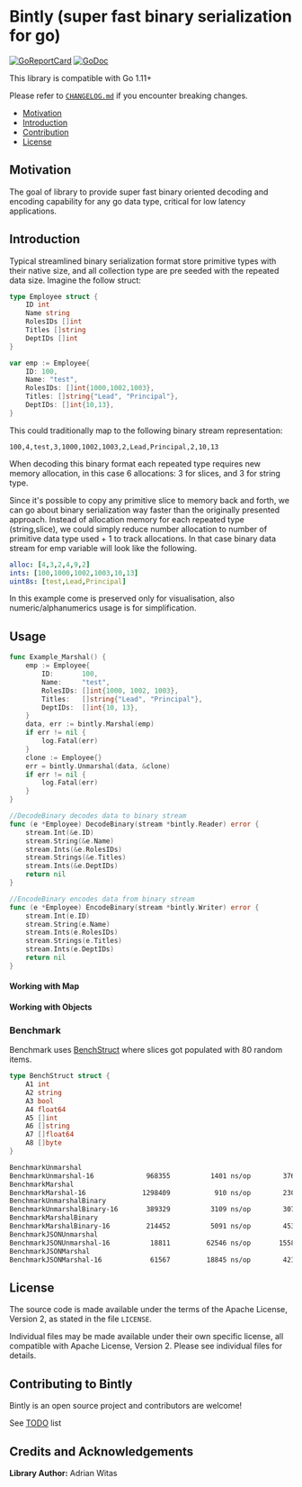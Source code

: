 # Bintly (super fast binary serialization for go) 

[![GoReportCard](https://goreportcard.com/badge/github.com/viant/bintly)](https://goreportcard.com/report/github.com/viant/bintly)
[![GoDoc](https://godoc.org/github.com/viant/bintly?status.svg)](https://godoc.org/github.com/viant/bintly)

This library is compatible with Go 1.11+

Please refer to [`CHANGELOG.md`](CHANGELOG.md) if you encounter breaking changes.

- [Motivation](#motivation)
- [Introduction](#introduction)
- [Contribution](#contributing-to-bintly)
- [License](#license)

## Motivation

The goal of library to provide super fast binary oriented decoding and encoding capability for any go data type, critical
for low latency applications.


## Introduction

Typical streamlined binary serialization format store primitive types with their native size, and all collection type
are pre seeded with the repeated data size. Imagine the follow struct:

```go
type Employee struct {
	ID int
	Name string
	RolesIDs []int
	Titles []string
    DeptIDs []int
}

var emp := Employee{
    ID: 100,
    Name: "test",
    RolesIDs: []int{1000,1002,1003},
    Titles: []string{"Lead", "Principal"},
    DeptIDs: []int{10,13},
}
```
This could traditionally map to the following binary stream representation:
```
100,4,test,3,1000,1002,1003,2,Lead,Principal,2,10,13
```

When decoding this binary format each repeated type requires new memory allocation, in this case 6 allocations:
3 for slices, and 3 for string type. 

Since it's possible to copy any primitive slice to memory back and forth, we can go about binary serialization way faster than the originally presented approach.
Instead of allocation memory for each repeated type (string,slice), we could simply reduce number allocation to number of 
primitive data type used + 1 to track allocations.
In that case binary data stream for emp variable will look like the following. 

```yaml
alloc: [4,3,2,4,9,2] 
ints: [100,1000,1002,1003,10,13]
uint8s: [test,Lead,Principal]
```
In this example come is preserved only for visualisation, also numeric/alphanumerics usage is for simplification.


## Usage

```go
func Example_Marshal() {
	emp := Employee{
		ID:       100,
		Name:     "test",
		RolesIDs: []int{1000, 1002, 1003},
		Titles:   []string{"Lead", "Principal"},
		DeptIDs:  []int{10, 13},
	}
	data, err := bintly.Marshal(emp)
	if err != nil {
		log.Fatal(err)
	}
	clone := Employee{}
	err = bintly.Unmarshal(data, &clone)
	if err != nil {
		log.Fatal(err)
	}
}

//DecodeBinary decodes data to binary stream
func (e *Employee) DecodeBinary(stream *bintly.Reader) error {
	stream.Int(&e.ID)
	stream.String(&e.Name)
	stream.Ints(&e.RolesIDs)
	stream.Strings(&e.Titles)
	stream.Ints(&e.DeptIDs)
	return nil
}

//EncodeBinary encodes data from binary stream
func (e *Employee) EncodeBinary(stream *bintly.Writer) error {
	stream.Int(e.ID)
	stream.String(e.Name)
	stream.Ints(e.RolesIDs)
	stream.Strings(e.Titles)
	stream.Ints(e.DeptIDs)
	return nil
}
```

#### Working with Map


#### Working with Objects


### Benchmark

Benchmark uses [BenchStruct](marshaler_test.go#L16)  where slices got populated with 80 random items.
```go
type BenchStruct struct {
	A1 int
	A2 string
	A3 bool
	A4 float64
	A5 []int
	A6 []string
	A7 []float64
	A8 []byte
}
``` 

```bash
BenchmarkUnmarshal
BenchmarkUnmarshal-16          	  968355	      1401 ns/op	    3762 B/op	       6 allocs/op
BenchmarkMarshal
BenchmarkMarshal-16            	 1298409	       910 ns/op	    2305 B/op	       1 allocs/op
BenchmarkUnmarshalBinary
BenchmarkUnmarshalBinary-16    	  389329	      3109 ns/op	    3072 B/op	      75 allocs/op
BenchmarkMarshalBinary
BenchmarkMarshalBinary-16      	  214452	      5091 ns/op	    4536 B/op	       7 allocs/op
BenchmarkJSONUnmarshal
BenchmarkJSONUnmarshal-16      	   18811	     62546 ns/op	   15584 B/op	     313 allocs/op
BenchmarkJSONMarshal
BenchmarkJSONMarshal-16        	   61567	     18845 ns/op	    4210 B/op	       2 allocs/op
```


<a name="License"></a>
## License

The source code is made available under the terms of the Apache License, Version 2, as stated in the file `LICENSE`.

Individual files may be made available under their own specific license,
all compatible with Apache License, Version 2. Please see individual files for details.

<a name="Credits-and-Acknowledgements"></a>

## Contributing to Bintly

Bintly is an open source project and contributors are welcome!

See [TODO](TODO.md) list

## Credits and Acknowledgements

**Library Author:** Adrian Witas

